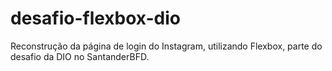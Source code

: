 # desafio-flexbox-dio
Reconstrução da página de login do Instagram, utilizando Flexbox, parte do desafio da DIO no SantanderBFD.
